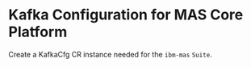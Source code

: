 Kafka Configuration for MAS Core Platform
===============================================================================
Create a KafkaCfg CR instance needed for the `ibm-mas` `Suite`.
